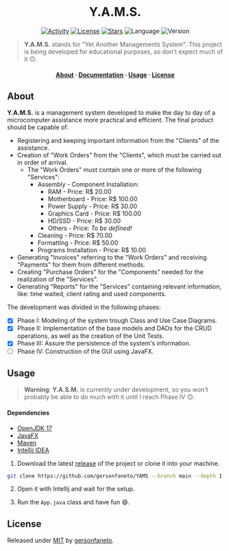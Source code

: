 <h1 align="center">
    Y.A.M.S.
</h1>

<div align="center">

[![Activity](https://img.shields.io/github/last-commit/gersonfaneto/YAMS?style=for-the-badge)](https://github.com/gersonfaneto/YAMS/commit/main)
[![License](https://img.shields.io/github/license/gersonfaneto/YAMS?style=for-the-badge)](https://github.com/gersonfaneto/YAMS/blob/main/LICENSE)
[![Stars](https://img.shields.io/github/stars/gersonfaneto/YAMS?style=for-the-badge)](https://github.com/gersonfaneto/YAMS)
![Language](https://img.shields.io/static/v1?label=LANGUAGE&message=Java&color=informational&style=for-the-badge)
![Version](https://img.shields.io/static/v1?label=VERSION&message=1.1.0&color=informational&style=for-the-badge)

</div>

> **Y.A.M.S.** stands for "Yet Another Managements System". This project is being developed for educational purposes, so don't expect much of it 🙃.

<h4 align="center">
  <a href="#about">About</a>
  ·
  <a href="https://gersonfaneto.github.io/YAMS/">Documentation</a>
  ·
  <a href="#usage">Usage</a>
  ·
  <a href="#license">License</a>
</h4>

## About

**Y.A.M.S.** is a management system developed to make the day to day of a microcomputer assistance
more practical and efficient. The final product should be capable of:

- Registering and keeping important information from the "Clients" of the assistance.
- Creation of "Work Orders" from the "Clients", which must be carried out in order of arrival.
  - The "Work Orders" must contain one or more of the following "Services":
    - Assembly - Component Installation:
      - RAM - Price: R$ 20.00
      - Motherboard - Price: R$ 100.00
      - Power Supply - Price: R$ 30.00
      - Graphics Card - Price: R$ 100.00
      - HD/SSD - Price: R$ 30.00
      - Others - Price: _To be defined!_
    - Cleaning - Price: R$ 70.00
    - Formatting - Price: R$ 50.00
    - Programs Installation - Price: R$ 10.00
- Generating "Invoices" referring to the "Work Orders" and receiving "Payments" for them from
  different methods.
- Creating "Purchase Orders" for the "Components" needed for the realization of the "Services".
- Generating "Reports" for the "Services" containing relevant information, like: time waited, client
  rating and used components.

The development was divided in the following phases:

- [x] Phase I: Modeling of the system trough Class and Use Case Diagrams.
- [x] Phase II: Implementation of the base models and DAOs for the CRUD operations,
      as well as the creation of the Unit Tests.
- [x] Phase III: Assure the persistence of the system's information.
- [ ] Phase IV: Construction of the GUI using JavaFX.

## Usage

> **Warning**: **Y.A.S.M.** is currently under development, so you won't probably be able
> to do much with it until I reach Phase IV 🙃.

#### Dependencies

- [OpenJDK 17](https://openjdk.org/projects/jdk/17/)
- [JavaFX](https://gluonhq.com/products/javafx/)
- [Maven](https://maven.apache.org/download.cgi)
- [Intellij IDEA](https://www.jetbrains.com/idea/download/)

1. Download the latest [release](https://github.com/gersonfaneto/YAMS/releases) of the project or
   clone it into your machine.

```bash
git clone https://github.com/gersonfaneto/YAMS --branch main --depth 1
```

2. Open it with Intellij and wait for the setup.

3. Run the `App.java` class and have fun 😄.

## License

Released under [MIT](https://github.com/gersonfaneto/YAMS/blob/main/LICENSE)
by [gersonfaneto](https://github.com/gersonfaneto).
